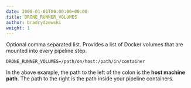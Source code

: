```yaml
---
date: 2000-01-01T00:00:00+00:00
title: DRONE_RUNNER_VOLUMES
author: bradrydzewski
weight: 1
---
```


Optional comma separated list. Provides a list of Docker volumes that are mounted into every pipeline step.

```
DRONE_RUNNER_VOLUMES=/path/on/host:/path/in/container
```

In the above example, the path to the left of the colon is the __host machine path__. The path to the right is the path inside your pipeline containers.
